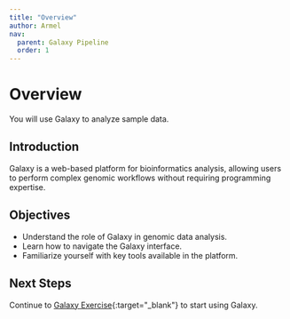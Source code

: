 ```yaml
---
title: "Overview"
author: Armel
nav:
  parent: Galaxy Pipeline
  order: 1
---
```


# Overview

You will use Galaxy to analyze sample data.

## Introduction
Galaxy is a web-based platform for bioinformatics analysis, allowing users to perform complex genomic workflows without requiring programming expertise.

## Objectives
- Understand the role of Galaxy in genomic data analysis.
- Learn how to navigate the Galaxy interface.
- Familiarize yourself with key tools available in the platform.

## Next Steps
Continue to [Galaxy Exercise](galaxy-exercise.md){:target="_blank"} to start using Galaxy.


